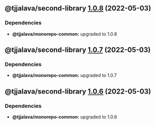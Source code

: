 ## @tjjalava/second-library [1.0.8](https://github.com/tjjalava/monorepo-sem-rel/compare/@tjjalava/second-library@1.0.7...@tjjalava/second-library@1.0.8) (2022-05-03)





### Dependencies

* **@tjjalava/monorepo-common:** upgraded to 1.0.8

## @tjjalava/second-library [1.0.7](https://github.com/tjjalava/monorepo-sem-rel/compare/@tjjalava/second-library@1.0.6...@tjjalava/second-library@1.0.7) (2022-05-03)





### Dependencies

* **@tjjalava/monorepo-common:** upgraded to 1.0.7

## @tjjalava/second-library [1.0.6](https://github.com/tjjalava/monorepo-sem-rel/compare/@tjjalava/second-library@1.0.5...@tjjalava/second-library@1.0.6) (2022-05-03)





### Dependencies

* **@tjjalava/monorepo-common:** upgraded to 1.0.6
